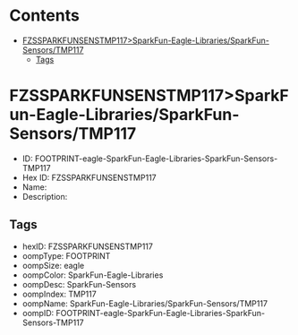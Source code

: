 



Contents
========

* [FZSSPARKFUNSENSTMP117>SparkFun-Eagle-Libraries/SparkFun-Sensors/TMP117](#fzssparkfunsenstmp117sparkfun-eagle-librariessparkfun-sensorstmp117)
	* [Tags](#tags)

# FZSSPARKFUNSENSTMP117>SparkFun-Eagle-Libraries/SparkFun-Sensors/TMP117

- ID: FOOTPRINT-eagle-SparkFun-Eagle-Libraries-SparkFun-Sensors-TMP117
- Hex ID: FZSSPARKFUNSENSTMP117
- Name: 
- Description: 

## Tags

- hexID: FZSSPARKFUNSENSTMP117
- oompType: FOOTPRINT
- oompSize: eagle
- oompColor: SparkFun-Eagle-Libraries
- oompDesc: SparkFun-Sensors
- oompIndex: TMP117
- oompName: SparkFun-Eagle-Libraries/SparkFun-Sensors/TMP117
- oompID: FOOTPRINT-eagle-SparkFun-Eagle-Libraries-SparkFun-Sensors-TMP117
